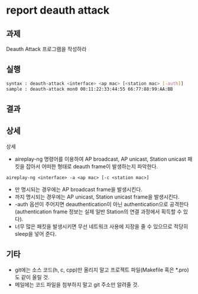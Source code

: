 # report deauth attack
## 과제
Deauth Attack 프로그램을 작성하라

## 실행
```sh
syntax : deauth-attack <interface> <ap mac> [<station mac> [-auth]]
sample : deauth-attack mon0 00:11:22:33:44:55 66:77:88:99:AA:BB
```

## 결과


## 상세
상세


- aireplay-ng 명령어를 이용하여 AP broadcast, AP unicast, Station unicast 패킷을 잡아서 어떠한 형태로 deauth frame이 발생하는지 파악한다.

```
aireplay-ng <interface> -a <ap mac> [-c <station mac>]
```

- <ap mac>만 명시되는 경우에는 AP broadcast frame을 발생시킨다.
- <station mac>까지 명시되는 경우에는 AP unicast, Station unicast frame을 발생시킨다.
- -auth 옵션이 주어지면 deauthentication이 아닌 authentication으로 공격한다(authentication frame 정보는 실제 일반 Station의 연결 과정에서 획득할 수 있다).
- 너무 많은 패킷을 발생시키면 무선 네트워크 사용에 지장을 줄 수 있으므로 적당히 sleep을 넣어 준다.

## 기타
- git에는 소스 코드(h, c, cpp)만 올리지 말고 프로젝트 파일(Makefile 혹은 *.pro)도 같이 올릴 것.
- 메일에는 코드 파일을 첨부하지 말고 git 주소만 알려줄 것.